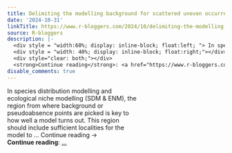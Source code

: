 ```yaml
---
title: Delimiting the modelling background for scattered uneven occurrence data
date: '2024-10-31'
linkTitle: https://www.r-bloggers.com/2024/10/delimiting-the-modelling-background-for-scattered-uneven-occurrence-data/
source: R-bloggers
description: |-
  <div style = "width:60%; display: inline-block; float:left; "> In species distribution modelling and ecological niche modelling (SDM &#038; ENM), the region from where background or pseudoabsence points are picked is key to how well a model turns out. This region should include sufficient localities for the model to … Continue reading →</div>
  <div style = "width: 40%; display: inline-block; float:right;"></div>
  <div style="clear: both;"></div>
  <strong>Continue reading</strong>: <a href="https://www.r-bloggers.com/2024/10/delimiting-the-modelling-background-for-scattered-uneven-occurrence-data/"> ...
disable_comments: true
---
```

<div style = "width:60%; display: inline-block; float:left; "> In species distribution modelling and ecological niche modelling (SDM &#038; ENM), the region from where background or pseudoabsence points are picked is key to how well a model turns out. This region should include sufficient localities for the model to … Continue reading →</div>
<div style = "width: 40%; display: inline-block; float:right;"></div>
<div style="clear: both;"></div>
<strong>Continue reading</strong>: <a href="https://www.r-bloggers.com/2024/10/delimiting-the-modelling-background-for-scattered-uneven-occurrence-data/"> ...